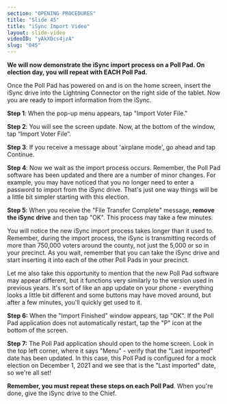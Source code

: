```yaml
---
section: "OPENING PROCEDURES"
title: "Slide 45"
title: "iSync Import Video"
layout: slide-video
videoID: "yAkXDcs4jzA"
slug: "045"
---
```


**We will now demonstrate the iSync import process on a Poll Pad. On election day, you will repeat with EACH Poll Pad.**

Once the Poll Pad has powered on and is on the home screen, insert the iSync drive into the Lightning Connector on the right side of the tablet. Now you are ready to import information from the iSync.

**Step 1**: When the pop-up menu appears, tap "Import Voter File."

**Step 2**: You will see the screen update. Now, at the bottom of the window, tap “Import Voter File”.

**Step 3**: If you receive a message about 'airplane mode', go ahead and tap Continue.

**Step 4**: Now we wait as the import process occurs. Remember, the Poll Pad software has been updated and there are a number of minor changes. For example, you may have noticed that you no longer need to enter a password to import from the iSync drive. That's just one way things will be a little bit simpler starting with this election.

**Step 5**: When you receive the "File Transfer Complete" message, **remove the iSync drive** and then tap "OK". This process may take a few minutes.

You will notice the new iSync import process takes longer than it used to. Remember, during the import process, the iSync is transmitting records of more than 750,000 voters around the county, not just the 5,000 or so in your precinct. As you wait, remember that you can take the iSync drive and start inserting it into each of the other Poll Pads in your precinct.

Let me also take this opportunity to mention that the new Poll Pad software may appear different, but it functions very similarly to the version used in previous years. It's sort of like an app update on your phone - everything looks a little bit different and some buttons may have moved around, but after a few minutes, you'll quickly get used to it.

**Step 6:** When the "Import Finished" window appears, tap "OK". If the Poll Pad application does not automatically restart, tap the "P" icon at the bottom of the screen.

**Step 7:** The Poll Pad application should open to the home screen. Look in the top left corner, where it says "Menu" - verify that the "Last imported" date has been updated. In this case, this Poll Pad is configured for a mock election on December 1, 2021 and we see that is the "Last imported" date, so we're all set!

**Remember, you must repeat these steps on each Poll Pad**. When you're done, give the iSync drive to the Chief.
